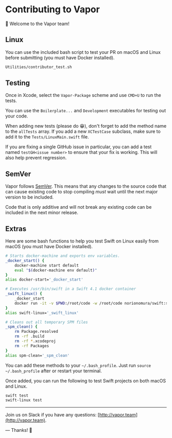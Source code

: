 # Contributing to Vapor

👋 Welcome to the Vapor team! 

## Linux

You can use the included bash script to test your PR on macOS and Linux before submitting (you must have Docker installed).

```sh
Utilities/contributor_test.sh 
```

## Testing

Once in Xcode, select the `Vapor-Package` scheme and use `CMD+U` to run the tests.

You can use the `Boilerplate...` and `Development` executables for testing out your code.

When adding new tests (please do 😁), don't forget to add the method name to the `allTests` array. 
If you add a new `XCTestCase` subclass, make sure to add it to the `Tests/LinuxMain.swift` file.

If you are fixing a single GitHub issue in particular, you can add a test named `testGH<issue number>` to ensure
that your fix is working. This will also help prevent regression.

## SemVer

Vapor follows [SemVer](https://semver.org). This means that any changes to the source code that can cause
existing code to stop compiling _must_ wait until the next major version to be included. 

Code that is only additive and will not break any existing code can be included in the next minor release.

## Extras

Here are some bash functions to help you test Swift on Linux easily from macOS (you must have Docker installed).

```bash
# Starts docker-machine and exports env variables.
_docker_start() {
    docker-machine start default
    eval "$(docker-machine env default)"
}
alias docker-start='_docker_start'

# Executes /usr/bin/swift in a Swift 4.1 docker container
_swift_linux() {
    _docker_start
    docker run -it -v $PWD:/root/code -w /root/code norionomura/swift:swift-4.1-branch /usr/bin/swift $1
}
alias swift-linux='_swift_linux'

# Cleans out all temporary SPM files
_spm_clean() {
	rm Package.resolved
	rm -rf .build
	rm -rf *.xcodeproj
	rm -rf Packages
}
alias spm-clean='_spm_clean'
```

You can add these methods to your `~/.bash_profile`. Just run `source ~/.bash_profile` after or restart your terminal.

Once added, you can run the following to test Swift projects on both macOS and Linux.

```sh
swift test
swift-linux test
```

----------

Join us on Slack if you have any questions: [http://vapor.team](http://vapor.team).

&mdash; Thanks! 🙌
